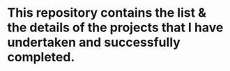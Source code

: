 # This repository contains the list & the details of the projects that I have undertaken and successfully completed.